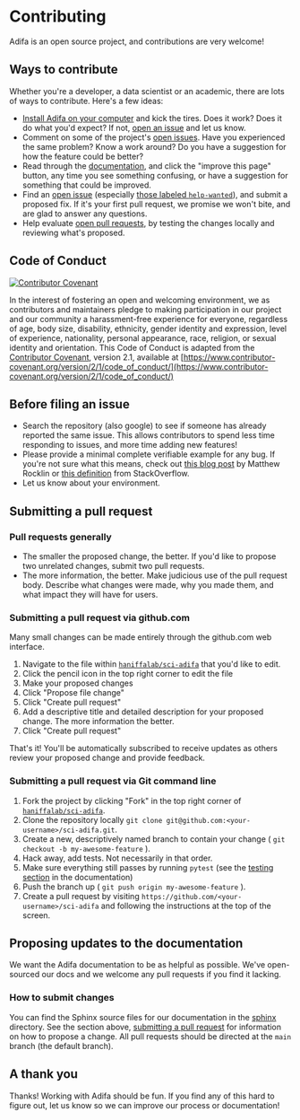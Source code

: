 # Contributing

Adifa is an open source project, and contributions are very welcome!

## Ways to contribute

Whether you're a developer, a data scientist or an academic, there are lots of ways to contribute. Here's a few ideas:

- [Install Adifa on your computer](https://haniffalab.com/sci-adifa/installation.html) and kick the tires. Does it work? Does it do what you'd expect? If not, [open an issue](https://github.com/haniffalab/sci-adifa/issues/new/choose) and let us know.
- Comment on some of the project's [open issues](https://github.com/haniffalab/sci-adifa/issues). Have you experienced the same problem? Know a work around? Do you have a suggestion for how the feature could be better?
- Read through the [documentation](https://haniffalab.com/sci-adifa/index.html), and click the "improve this page" button, any time you see something confusing, or have a suggestion for something that could be improved.
- Find an [open issue](https://github.com/haniffalab/sci-adifa/issues) (especially [those labeled `help-wanted`](https://github.com/haniffalab/sci-adifa/issues?q=is%3Aopen+is%3Aissue+label%3A%22help+wanted%22)), and submit a proposed fix. If it's your first pull request, we promise we won't bite, and are glad to answer any questions.
- Help evaluate [open pull requests](https://github.com/haniffalab/sci-adifa/pulls), by testing the changes locally and reviewing what's proposed.

## Code of Conduct

[![Contributor Covenant](https://img.shields.io/badge/Contributor%20Covenant-2.1-4baaaa.svg)](code_of_conduct.md)

In the interest of fostering an open and welcoming environment, we as contributors and maintainers pledge to making participation in our project and our community a harassment-free experience for everyone, regardless of age, body size, disability, ethnicity, gender identity and expression, level of experience, nationality, personal appearance, race, religion, or sexual identity and orientation. This Code of Conduct is adapted from the [Contributor Covenant](http://contributor-covenant.org), version 2.1, available at [https://www.contributor-covenant.org/version/2/1/code_of_conduct/](https://www.contributor-covenant.org/version/2/1/code_of_conduct/)

## Before filing an issue

- Search the repository (also google) to see if someone has already reported the same issue. This allows contributors to spend less time responding to issues, and more time adding new features!
- Please provide a minimal complete verifiable example for any bug. If you're not sure what this means, check out [this blog post](http://matthewrocklin.com/blog/work/2018/02/28/minimal-bug-reports) by Matthew Rocklin or [this definition](https://stackoverflow.com/help/mcve) from StackOverflow.
- Let us know about your environment.

## Submitting a pull request

### Pull requests generally

- The smaller the proposed change, the better. If you'd like to propose two unrelated changes, submit two pull requests.
- The more information, the better. Make judicious use of the pull request body. Describe what changes were made, why you made them, and what impact they will have for users.

### Submitting a pull request via github.com

Many small changes can be made entirely through the github.com web interface.

1. Navigate to the file within [`haniffalab/sci-adifa`](https://github.com/haniffalab/sci-adifa) that you'd like to edit.
2. Click the pencil icon in the top right corner to edit the file
3. Make your proposed changes
4. Click "Propose file change"
5. Click "Create pull request"
6. Add a descriptive title and detailed description for your proposed change. The more information the better.
7. Click "Create pull request"

That's it! You'll be automatically subscribed to receive updates as others review your proposed change and provide feedback.

### Submitting a pull request via Git command line

1. Fork the project by clicking "Fork" in the top right corner of [`haniffalab/sci-adifa`](https://github.com/haniffalab/sci-adifa).
2. Clone the repository locally `git clone git@github.com:<your-username>/sci-adifa.git`.
3. Create a new, descriptively named branch to contain your change ( `git checkout -b my-awesome-feature` ).
4. Hack away, add tests. Not necessarily in that order.
5. Make sure everything still passes by running `pytest` (see the [testing section](https://haniffalab.com/sci-adifa/installation.html#test) in the documentation)
6. Push the branch up ( `git push origin my-awesome-feature` ).
7. Create a pull request by visiting `https://github.com/<your-username>/sci-adifa` and following the instructions at the top of the screen.

## Proposing updates to the documentation

We want the Adifa documentation to be as helpful as possible. We've open-sourced our docs and we welcome any pull requests if you find it lacking.

### How to submit changes

You can find the Sphinx source files for our documentation in the [sphinx](https://github.com/haniffalab/sci-adifa/tree/main/sphinx) directory. See the section above, [submitting a pull request](#submitting-a-pull-request) for information on how to propose a change. All pull requests should be directed at the `main` branch (the default branch).

## A thank you

Thanks! Working with Adifa should be fun. If you find any of this hard to figure out, let us know so we can improve our process or documentation!
